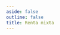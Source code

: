 ```yaml
---
aside: false
outline: false
title: Renta mixta
---
```


<script setup>
import { useRoute, useData } from 'vitepress'

const route = useRoute()

const { isDark } = useData()
</script>

<OAOperation operation-id="get-finanzas-fci-renta-mixta-fecha" />

<!--@include: ./parts/get-finanzas-fci-renta-mixta-fecha-footer.md -->
